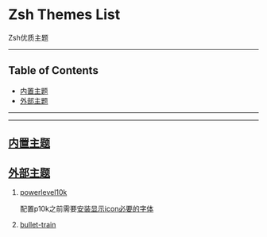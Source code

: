 # Zsh Themes List

Zsh优质主题

---

## Table of Contents

<!-- vim-markdown-toc GFM -->

* [内置主题](#内置主题)
* [外部主题](#外部主题)

<!-- vim-markdown-toc -->

---

---

## [内置主题](https://github.com/robbyrussell/oh-my-zsh/wiki/Themes)

## [外部主题](https://github.com/robbyrussell/oh-my-zsh/wiki/External-themes)

1. [powerlevel10k](https://github.com/romkatv/powerlevel10k)

    配置p10k之前需要[安装显示icon必要的字体](https://github.com/romkatv/powerlevel10k#fonts)

2. [bullet-train](https://github.com/caiogondim/bullet-train.zsh)
